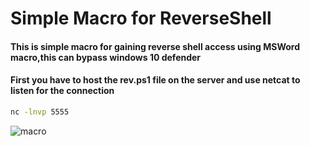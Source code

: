 # Simple Macro for ReverseShell
<h4>This is simple macro for gaining reverse shell access using MSWord macro,this can bypass windows 10 defender</h4>
<h4>First you have to host the rev.ps1 file on the server and use netcat to listen for the connection</h4>

```sh
nc -lnvp 5555
```

![macro](https://user-images.githubusercontent.com/72266248/216081994-8c0342a9-a6d6-4a7e-9165-7cd04e378e84.gif)
